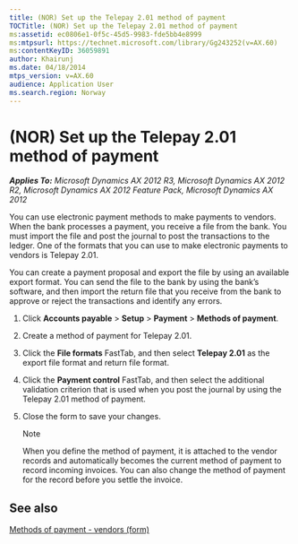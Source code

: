 ```yaml
---
title: (NOR) Set up the Telepay 2.01 method of payment
TOCTitle: (NOR) Set up the Telepay 2.01 method of payment
ms:assetid: ec0806e1-0f5c-45d5-9983-fde5bb4e8999
ms:mtpsurl: https://technet.microsoft.com/library/Gg243252(v=AX.60)
ms:contentKeyID: 36059891
author: Khairunj
ms.date: 04/18/2014
mtps_version: v=AX.60
audience: Application User
ms.search.region: Norway
---
```


# (NOR) Set up the Telepay 2.01 method of payment 


_**Applies To:** Microsoft Dynamics AX 2012 R3, Microsoft Dynamics AX 2012 R2, Microsoft Dynamics AX 2012 Feature Pack, Microsoft Dynamics AX 2012_

You can use electronic payment methods to make payments to vendors. When the bank processes a payment, you receive a file from the bank. You must import the file and post the journal to post the transactions to the ledger. One of the formats that you can use to make electronic payments to vendors is Telepay 2.01.

You can create a payment proposal and export the file by using an available export format. You can send the file to the bank by using the bank’s software, and then import the return file that you receive from the bank to approve or reject the transactions and identify any errors.

1.  Click **Accounts payable** \> **Setup** \> **Payment** \> **Methods of payment**.

2.  Create a method of payment for Telepay 2.01.

3.  Click the **File formats** FastTab, and then select **Telepay 2.01** as the export file format and return file format.

4.  Click the **Payment control** FastTab, and then select the additional validation criterion that is used when you post the journal by using the Telepay 2.01 method of payment.

5.  Close the form to save your changes.
    

    > [!NOTE]
    > <P>When you define the method of payment, it is attached to the vendor records and automatically becomes the current method of payment to record incoming invoices. You can also change the method of payment for the record before you settle the invoice.</P>



## See also

[Methods of payment - vendors (form)](https://technet.microsoft.com/library/aa618565\(v=ax.60\))

  


